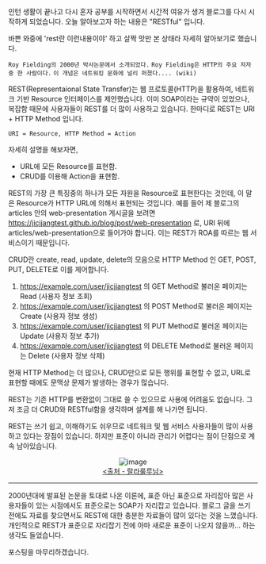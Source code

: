 인턴 생활이 끝나고 다시 혼자 공부를 시작하면서 시간적 여유가 생겨 블로그를 다시 시작하게 되었습니다.
오늘 알아보고자 하는 내용은 "RESTful" 입니다.  

바쁜 와중에 'rest란 이런내용이야' 하고 살짝 맛만 본 상태라 자세히 알아보기로 했습니다.

`Roy Fielding의 2000년 박사논문에서 소개되었다.`
`Roy Fielding은 HTTP의 주요 저자 중 한 사람이다.`
`이 개념은 네트워킹 문화에 널리 퍼졌다.... (wiki)`  

REST(Representaional State Transfer)는 웹 프로토콜(HTTP)을 활용하여, 네트워크 기반 Resource 인터페이스를 제안했습니다. 이미 SOAP이라는 규약이 있었으나,
복잡함 때문에 사용자들이 REST를 더 많이 사용하고 있습니다. 한마디로 REST는 URI + HTTP Method 입니다.  

`URI = Resource, HTTP Method = Action`  

자세히 설명을 해보자면,

- URL에 모든 Resource를 표현함.
- CRUD를 이용해 Action을 표현함.

REST의 가장 큰 특징중의 하나가 모든 자원을 Resource로 표현한다는 것인데, 이 말은 Resource가 HTTP URL에 의해서 표현되는 것입니다. 예를 들어 제 블로그의
articles 안의 web-presentation 게시글을 보려면 https://jicjjangtest.github.io/blog/post/web-presentation 로,
URI 뒤에 articles/web-presentation으로 들어가야 합니다. 이는 REST가 ROA를 따르는 웹 서비스이기 때문입니다.

CRUD란 create, read, update, delete의 모음으로 HTTP Method 인 GET, POST, PUT, DELETE로 이를 제어합니다.

1. https://example.com/user/jicjjangtest 의 GET Method로 불러온 페이지는 Read (사용자 정보 조회)  
2. https://example.com/user/jicjjangtest 의 POST Method로 불러온 페이지는 Create (사용자 정보 생성)  
3. https://example.com/user/jicjjangtest 의 PUT Method로 불러온 페이지는 Update (사용자 정보 추가)  
4. https://example.com/user/jicjjangtest 의 DELETE Method로 불러온 페이지는 Delete (사용자 정보 삭제)  

현재 HTTP Method는 더 많으나, CRUD만으로 모든 행위를 표현할 수 없고, URL로 표현할 때에도 문맥상 문제가 발생하는 경우가 많습니다.  

REST는 기존 HTTP를 변환없이 그대로 쓸 수 있으므로 사용에 어려움도 없습니다. 그저 조금 더 CRUD와 RESTful함을 생각하며 설계를 해 나가면 됩니다.  

REST는 쓰기 쉽고, 이해하기도 쉬우므로 네트워크 및 웹 서비스 사용자들이 많이 사용하고 있다는 장점이 있습니다. 하지만 표준이 아니라 관리가 어렵다는 점이 단점으로 계속 남아있습니다.  

<figure style="text-align: center;">
    <img src="https://jicjjangtest.github.io/blog/image/etc/RESTful/crud.jpg" alt="image">
    <figcaption><a href="http://excitingstory.tistory.com/entry/REST-%EC%95%8C%EC%95%84%EB%B3%B4%EA%B8%B0-1%EB%B6%80-%EC%97%B0%EB%8F%99%EC%9D%98-%EC%97%AD%EC%82%AC" title="desciprtion">&lt;출처 - 랄라룰루님&gt;</a></figcaption>
</figure>

---

2000년대에 발표된 논문을 토대로 나온 이론에, 표준 아닌 표준으로 자리잡아 많은 사용자들이 있는 시점에서도 표준으로는 SOAP가 자리잡고 있습니다.
블로그 글을 쓰기 전에도 자료를 찾으면서도 REST에 대한 충분한 자료들이 많이 있다는 것을 느꼈습니다.
개인적으로 REST가 표준으로 자리잡기 전에 아마 새로운 표준이 나오지 않을까... 하는 생각도 들었습니다.  

포스팅을 마무리하겠습니다.
